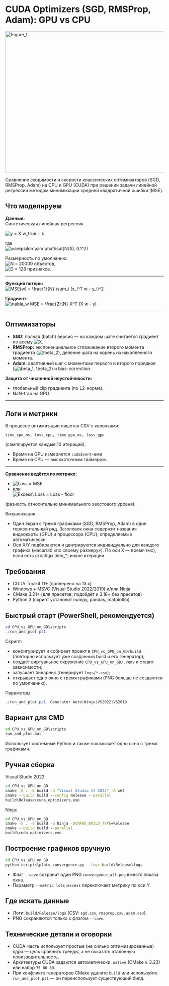 # CUDA Optimizers (SGD, RMSProp, Adam): GPU vs CPU

<img width="1500" height="450" alt="Figure_1" src="https://github.com/user-attachments/assets/3fc0bc71-b9e7-4e4e-9557-a444b2ac3db4" />

Сравнение сходимости и скорости классических оптимизаторов (SGD, RMSProp, Adam) на CPU и GPU (CUDA) при решении задачи линейной регрессии методом минимизации средней квадратичной ошибки (MSE).

## Что моделируем

**Данные:**  
Синтетическая линейная регрессия  

![y = X w_true + ε](https://latex.codecogs.com/svg.image?y%20%3D%20X%20w_%7Btrue%7D%20%2B%20%5Cvarepsilon)

где  
![\varepsilon \sim \mathcal{N}(0, 0.1^2)](https://latex.codecogs.com/svg.image?%5Cvarepsilon%20%5Csim%20%5Cmathcal%7BN%7D(0%2C%200.1%5E2))

Размерность по умолчанию:  
![N = 20000](https://latex.codecogs.com/svg.image?N%20%3D%2020000) объектов,  
![D = 128](https://latex.codecogs.com/svg.image?D%20%3D%20128) признаков.

---

**Функция потерь:**  
![MSE(w) = \frac{1}{N} \sum_i (x_i^T w - y_i)^2](https://latex.codecogs.com/svg.image?MSE(w)%20%3D%20%5Cfrac%7B1%7D%7BN%7D%20%5Csum_i%20(x_i%5ET%20w%20-%20y_i)%5E2)

**Градиент:**  
![\nabla_w MSE = \frac{2}{N} X^T (X w - y)](https://latex.codecogs.com/svg.image?%5Cnabla_w%20MSE%20%3D%20%5Cfrac%7B2%7D%7BN%7D%20X%5ET(Xw-y))

---

## Оптимизаторы

- **SGD:** полная (batch) версия — на каждом шаге считается градиент по всему ![X](https://latex.codecogs.com/svg.image?X).  
- **RMSProp:** экспоненциальное сглаживание второго момента градиента (![\beta_2](https://latex.codecogs.com/svg.image?%5Cbeta_2)), деление шага на корень из накопленного момента.  
- **Adam:** адаптивный шаг с моментами первого и второго порядков  
  (![\beta_1, \beta_2](https://latex.codecogs.com/svg.image?%5Cbeta_1%2C%20%5Cbeta_2)) и bias-correction.

**Защита от численной неустойчивости:**  
- глобальный clip градиента (по L2-норме),  
- NaN-trap на GPU.

---

## Логи и метрики

В процессе оптимизации пишется CSV с колонками:
```
time_cpu_ms, loss_cpu, time_gpu_ms, loss_gpu
```
(сэмплируется каждые 10 итераций).

- Время на GPU измеряется `cudaEvent`-ами  
- Время на CPU — высокоточным таймером.

---

**Сравнение ведётся по метрике:**

- ![Loss = MSE](https://latex.codecogs.com/svg.image?Loss%20%3D%20MSE)
- или  
  ![Excess\ Loss = Loss - floor](https://latex.codecogs.com/svg.image?Excess%5C%20Loss%20%3D%20Loss%20-%20floor)

(разность относительно минимального хвостового уровня).


Визуализация
- Один экран с тремя графиками (SGD, RMSProp, Adam) в один горизонтальный ряд. Заголовок окна содержит названия видеокарты (GPU) и процессора (CPU), определяемые автоматически.
- Оси X/Y подбираются и центрируются индивидуально для каждого графика (масштаб «по своему размеру»). По оси X — время (мс), если есть столбцы time_*; иначе итерации.

## Требования
- CUDA Toolkit 11+ (проверено на 13.x)
- Windows + MSVC (Visual Studio 2022/2019) и/или Ninja
- CMake 3.21+ (для пресетов; подойдёт и 3.18+ без пресетов)
- Python 3 (скрипт установит numpy, pandas, matplotlib)

## Быстрый старт (PowerShell, рекомендуется)
```powershell
cd CPU_vs_GPU_on_GD\scripts
./run_and_plot.ps1
```
Скрипт:
- конфигурирует и собирает проект в `CPU_vs_GPU_on_GD/build` (повторно использует уже созданный build и его генератор);
- создаёт виртуальное окружение `CPU_vs_GPU_on_GD/.venv` и ставит зависимости;
- запускает бинарник (генерирует `logs/*.csv`);
- открывает одно окно с тремя графиками (PNG больше не создаются по умолчанию).

Параметры:
```powershell
./run_and_plot.ps1 -Generator Auto|Ninja|VS2022|VS2019
```

## Вариант для CMD
```bat
cd CPU_vs_GPU_on_GD\scripts
run_and_plot.bat
```
Использует системный Python и также показывает одно окно с тремя графиками.

## Ручная сборка
Visual Studio 2022:
```bat
cd CPU_vs_GPU_on_GD
cmake -S . -B build -G "Visual Studio 17 2022" -A x64
cmake --build build --config Release --parallel
build\Release\cuda_optimizers.exe
```
Ninja:
```bat
cd CPU_vs_GPU_on_GD
cmake -S . -B build -G Ninja -DCMAKE_BUILD_TYPE=Release
cmake --build build --parallel
build\cuda_optimizers.exe
```

## Построение графиков вручную
```bat
cd CPU_vs_GPU_on_GD
python scripts\plots_convergence.py --logs build\Release\logs
```
- Флаг `--save` сохранит один PNG `convergence_all.png` вместо показа окна.
- Параметр `--metric loss|excess` переключает метрику по оси Y.

## Где искать данные
- Логи: `build/Release/logs` (CSV: `sgd.csv`, `rmsprop.csv`, `adam.csv`).
- PNG сохраняются только с флагом `--save`.

## Технические детали и оговорки
- CUDA-часть использует простые (не сильно оптимизированные) ядра — цель сравнить тренды, а не показать эталонную производительность.
- Архитектуры CUDA задаются автоматически: `native` (CMake ≥ 3.23) или набор `75 86 89`.
- При конфликте генераторов CMake удалите `build` или используйте `run_and_plot.ps1` — он переиспользует существующий билд.
